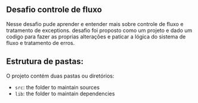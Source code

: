 ## Desafio controle de fluxo

Nesse desafio pude aprender e entender mais sobre controle de fluxo e tratamento de exceptions.
desafio foi proposto como um projeto e dado um codigo para fazer as proprias alterações e paticar a lógica do sistema de fluxo
e tratamento de erros.

## Estrutura de pastas:

O projeto contém duas pastas ou diretórios:

- `src`: the folder to maintain sources
- `lib`: the folder to maintain dependencies



